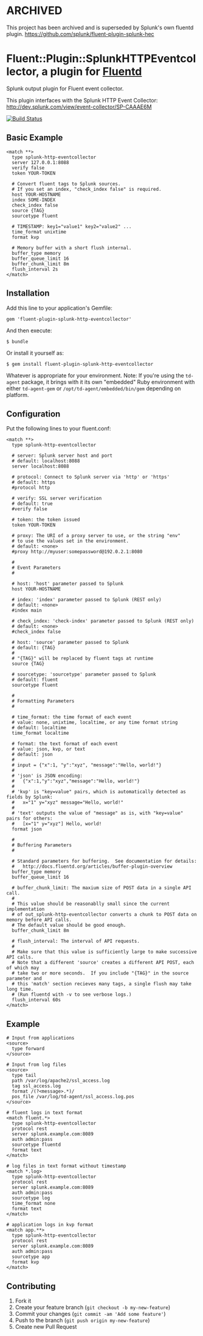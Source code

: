 # ARCHIVED

This project has been archived and is superseded by Splunk's own fluentd plugin.
https://github.com/splunk/fluent-plugin-splunk-hec


# Fluent::Plugin::SplunkHTTPEventcollector, a plugin for [Fluentd](http://fluentd.org)

Splunk output plugin for Fluent event collector.

This plugin interfaces with the Splunk HTTP Event Collector:
  http://dev.splunk.com/view/event-collector/SP-CAAAE6M

[![Build Status](https://travis-ci.org/brycied00d/fluent-plugin-splunk-http-eventcollector.svg?branch=master)](https://travis-ci.org/brycied00d/fluent-plugin-splunk-http-eventcollector)

## Basic Example

    <match **>
      type splunk-http-eventcollector
      server 127.0.0.1:8088
      verify false
      token YOUR-TOKEN

      # Convert fluent tags to Splunk sources.
      # If you set an index, "check_index false" is required.
      host YOUR-HOSTNAME
      index SOME-INDEX
      check_index false
      source {TAG}
      sourcetype fluent

      # TIMESTAMP: key1="value1" key2="value2" ...
      time_format unixtime
      format kvp

      # Memory buffer with a short flush internal.
      buffer_type memory
      buffer_queue_limit 16
      buffer_chunk_limit 8m
      flush_interval 2s
    </match>

## Installation

Add this line to your application's Gemfile:

    gem 'fluent-plugin-splunk-http-eventcollector'

And then execute:

    $ bundle

Or install it yourself as:

    $ gem install fluent-plugin-splunk-http-eventcollector

Whatever is appropriate for your environment. Note: If you're using the
`td-agent` package, it brings with it its own "embedded" Ruby environment with
either `td-agent-gem` or `/opt/td-agent/embedded/bin/gem` depending on platform.

## Configuration

Put the following lines to your fluent.conf:

    <match **>
      type splunk-http-eventcollector

      # server: Splunk server host and port
      # default: localhost:8088
      server localhost:8088

      # protocol: Connect to Splunk server via 'http' or 'https'
      # default: https
      #protocol http

      # verify: SSL server verification
      # default: true
      #verify false

      # token: the token issued
      token YOUR-TOKEN

      # proxy: The URI of a proxy server to use, or the string "env"
      # to use the values set in the environment.
      # default: <none>
      #proxy http://myuser:somepassword@192.0.2.1:8080

      #
      # Event Parameters
      #

      # host: 'host' parameter passed to Splunk
      host YOUR-HOSTNAME

      # index: 'index' parameter passed to Splunk (REST only)
      # default: <none>
      #index main

      # check_index: 'check-index' parameter passed to Splunk (REST only)
      # default: <none>
      #check_index false

      # host: 'source' parameter passed to Splunk
      # default: {TAG}
      #
      # "{TAG}" will be replaced by fluent tags at runtime
      source {TAG}

      # sourcetype: 'sourcetype' parameter passed to Splunk
      # default: fluent
      sourcetype fluent

      #
      # Formatting Parameters
      #

      # time_format: the time format of each event
      # value: none, unixtime, localtime, or any time format string
      # default: localtime
      time_format localtime

      # format: the text format of each event
      # value: json, kvp, or text
      # default: json
      #
      # input = {"x":1, "y":"xyz", "message":"Hello, world!"}
      # 
      # 'json' is JSON encoding:
      #   {"x":1,"y":"xyz","message":"Hello, world!"}
      # 
      # 'kvp' is "key=value" pairs, which is automatically detected as fields by Splunk:
      #   x="1" y="xyz" message="Hello, world!"
      # 
      # 'text' outputs the value of "message" as is, with "key=value" pairs for others:
      #   [x="1" y="xyz"] Hello, world!
      format json

      #
      # Buffering Parameters
      #

      # Standard parameters for buffering.  See documentation for details:
      #   http://docs.fluentd.org/articles/buffer-plugin-overview
      buffer_type memory
      buffer_queue_limit 16

      # buffer_chunk_limit: The maxium size of POST data in a single API call.
      # 
      # This value should be reasonablly small since the current implementation
      # of out_splunk-http-eventcollector converts a chunk to POST data on memory before API calls.
      # The default value should be good enough.
      buffer_chunk_limit 8m

      # flush_interval: The interval of API requests.
      # 
      # Make sure that this value is sufficiently large to make successive API calls.
      # Note that a different 'source' creates a different API POST, each of which may
      # take two or more seconds.  If you include "{TAG}" in the source parameter and
      # this 'match' section recieves many tags, a single flush may take long time.
      # (Run fluentd with -v to see verbose logs.)
      flush_interval 60s
    </match>

## Example

    # Input from applications
    <source>
      type forward
    </source>

    # Input from log files
    <source>
      type tail
      path /var/log/apache2/ssl_access.log
      tag ssl_access.log
      format /(?<message>.*)/
      pos_file /var/log/td-agent/ssl_access.log.pos
    </source>

    # fluent logs in text format
    <match fluent.*>
      type splunk-http-eventcollector
      protocol rest
      server splunk.example.com:8089
      auth admin:pass
      sourcetype fluentd
      format text
    </match>

    # log files in text format without timestamp
    <match *.log>
      type splunk-http-eventcollector
      protocol rest
      server splunk.example.com:8089
      auth admin:pass
      sourcetype log
      time_format none
      format text
    </match>

    # application logs in kvp format
    <match app.**>
      type splunk-http-eventcollector
      protocol rest
      server splunk.example.com:8089
      auth admin:pass
      sourcetype app
      format kvp
    </match>

## Contributing

1. Fork it
2. Create your feature branch (`git checkout -b my-new-feature`)
3. Commit your changes (`git commit -am 'Add some feature'`)
4. Push to the branch (`git push origin my-new-feature`)
5. Create new Pull Request
